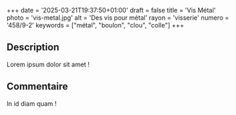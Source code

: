 +++
date = '2025-03-21T19:37:50+01:00'
draft = false
title = 'Vis Métal'
photo = 'vis-metal.jpg'
alt = 'Des vis pour métal'
rayon = 'visserie'
numero = '458/9-2'
keywords = ["métal", "boulon", "clou", "colle"]
+++

## Description
Lorem ipsum dolor sit amet !
## Commentaire
In id diam quam !